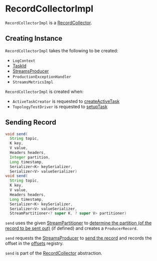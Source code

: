 # RecordCollectorImpl

`RecordCollectorImpl` is a [RecordCollector](RecordCollector.md).

## Creating Instance

`RecordCollectorImpl` takes the following to be created:

* <span id="logContext"> `LogContext`
* <span id="taskId"> [TaskId](TaskId.md)
* <span id="streamsProducer"> [StreamsProducer](StreamsProducer.md)
* <span id="productionExceptionHandler"> `ProductionExceptionHandler`
* <span id="streamsMetrics"> `StreamsMetricsImpl`

`RecordCollectorImpl` is created when:

* `ActiveTaskCreator` is requested to [createActiveTask](ActiveTaskCreator.md#createActiveTask)
* `TopologyTestDriver` is requested to [setupTask](TopologyTestDriver.md#setupTask)

## <span id="send"> Sending Record

```java
void send(
  String topic,
  K key,
  V value,
  Headers headers,
  Integer partition,
  Long timestamp,
  Serializer<K> keySerializer,
  Serializer<V> valueSerializer)
void send(
  String topic,
  K key,
  V value,
  Headers headers,
  Long timestamp,
  Serializer<K> keySerializer,
  Serializer<V> valueSerializer,
  StreamPartitioner<? super K, ? super V> partitioner)
```

`send` uses the given [StreamPartitioner](processor/StreamPartitioner.md) to [determine the partition (of the record to be sent out)](processor/StreamPartitioner.md#partition) (if defined) and creates a `ProducerRecord`.

`send` requests the [StreamsProducer](#streamsProducer) to [send the record](StreamsProducer.md#send) and records the offset in the [offsets](#offsets) registry.

`send` is part of the [RecordCollector](RecordCollector.md#send) abstraction.
